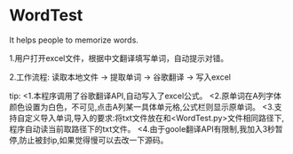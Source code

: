 # WordTest
It helps people to memorize words.

1.用户打开excel文件，根据中文翻译填写单词，自动提示对错。

2.工作流程: 读取本地文件 -> 提取单词 -> 谷歌翻译 -> 写入excel

tip:
<1.本程序调用了谷歌翻译API,自动写入了excel公式。
<2.原单词在A列字体颜色设置为白色，不可见,点击A列某一具体单元格,公式栏则显示原单词。
<3.支持自定义导入单词,导入的要求:将txt文件放在和<WordTest.py>文件相同路径下,程序自动读当前取路径下的txt文件。
<4.由于goole翻译API有限制,我加入3秒暂停,防止被封ip,如果觉得慢可以去改一下源码。
